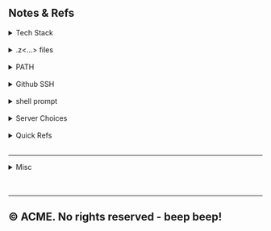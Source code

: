 ## Notes & Refs

<details>
    <summary>Tech Stack</summary><br>

| Thingy   | Sub-Thingy    |                Version                 |
|:---------|:--------------|:--------------------------------------:|
| macOS    | M2 Pro        |             Sonama 14.1.2              |
| Homebrew |               |                 4.1.24                 |
|          | git           |                 2.43.0                 |
|          | python2       |                 2.7.18                 |
|          | python3       |           3.10 & 3.11 & 3.12           |
|          |               |                                        |
| IntelliJ | IDEA Ultimate |                2023.2.5                |
|          | Plugins       |   GitHub Copilot, Google Cloud Code    |
|          |               |           Maven (bundled v3)           |
|          |               |                  ---                   |
|          |               |                                        |
|          |               |                                        |
|          |               |                                        |
| SDKMAN!  |               |     script: 5.18.2 / native: 0.4.3     |
|          | Java          |              17.0.9-zulu               |
|          | SpringBoot    |                 3.1.5                  |
|          |               |                                        |
| NVM      |               |                 0.39.7                 |  
|          | Node          |              20.9.0 (LTS)              |
|          | NPM           |                 10.2.4                 |
|          |               |                                        |
| Docker   | Desktop       |                 4.25.2                 |
|          | Terminal      |                 24.0.6                 |
|          |               |                                        |


<details>
    <summary> ----- stack info </summary>    

* TODO:
  * <a href="https://tomcat.apache.org/" target="_blank">Apache Tomcat</a>@9 -> Codeup
  * <a href="https://dev.mysql.com/" target="_blank">MySQL</a>@8.0 -> Codeup

* <a href="https://brew.sh/" target="_blank">Homebrew</a>
  <br>The missing package manager for macOS - <a href="https://formulae.brew.sh/formula/" target="_blank">formulae search</a>.

    * <details>
        <summary> ----- | </summary>

        * <a href="https://git-scm.com/" target="_blank">Git version control system</a>
        * <a href="https://www.python.org/downloads/" target="_blank">Python.org downloads</a>
          <details>
            <summary>Commands</summary>

            ```
            python3 --version          
            which python3
            ```            
          </details>      
      </details>
    
* <a href="https://sdkman.io/" target="_blank">SDKMAN</a>
  <br>Version manager for languages like Java, Kotlin, Scala, and Groovy, as well as build tools like Gradle and Maven.<br>

    * <details>
        <summary> ----- | </summary><br>
      
        * <details>
            <summary>Commands</summary>

            ```
            sdk version
          
            sdk list // q to quit
            sdk list java
            
            sdk install java // latest stable
            sdk install java [tab]
            sdk install java 17-zulu /Library/Java/JavaVirtualMachines/zulu-17.jdk/Contents/Home
          
            sdk use scala 3.3.1
            
            sdk default scala 3.3.1
          
            sdk current java
            sdk current // all candidates
          
            sdk upgrade springboot // view outdated
            sdk upgrade
          
            sdk uninstall scala 3.3.1    
            ```
          </details>      

        * <details>
            <summary>Java</summary>

            * <a href="https://www.oracle.com/java/technologies/" target="_blank">Oracle Java</a>
            * <a href="https://www.azul.com/downloads/?os=macos&package=jdk#zulu" target="_blank">Azul JDK</a>

            ```
            # --------------------------
            # Without package manager                  
            # List installed java versions
            /usr/libexec/java_home -V                
            # View default java version
            java -version                  
            # Install a java version
            tar -xzf jdk-17_macos-aarch64_bin.tar.gz
            sudo mv <extracted-jdk-dir> /Library/Java/JavaVirtualMachines/                  
            # Remove a java version
            sudo rm -rf /Library/Java/JavaVirtualMachines/<jdk_dir>
            ```          
          </details>    

        * <details>
            <summary>Maven</summary>        

            * <a href="https://maven.apache.org/download.cgi" target="_blank">Apache Maven</a>
          </details>  
      </details>
    
* <a href="https://github.com/nvm-sh/nvm#table-of-contents" target="_blank">Node Version Manager</a>
    <br>Version manager for node.js, designed to be installed per-user, and invoked per-shell.<br>

    * <details>
        <summary> ----- | </summary>

        * <a href="https://nodejs.org/en" target="_blank">Nodejs.org</a>
        * <a href="https://docs.npmjs.com/" target="_blank">NPM</a>

        * <details>
            <summary>Commands</summary>

            ```
            # check installation
            command -v nvm
            nvm -v
            
            nvm ls-remote
          
            nvm install --lts
            nvm ls
            nvm use --lts
            nvm install-latest-npm
                
            node -v
            npm -v
            ```              
          </details>
    
* <a href="https://www.postgresql.org/download/macosx/" target="_blank">PostgreSQL</a>
  <br>Open source relational database system.<br>
    
    * <details>
        <summary> ----- | </summary><br>
        
        * <a href="https://www.postgresql.org/docs/14/app-initdb.html" target="_blank">initdb</a>
        * To start postgresql@14 now and restart at login:<br>
          ```
          brew services start postgresql@14
          ```
        * Iif you don't want/need a background service you can just run:<br>
          ```
          /opt/homebrew/opt/postgresql@14/bin/postgres -D /opt/homebrew/var/postgresql@14
          ```        
      </details>

* <a href="https://www.jetbrains.com/idea/" target="_blank">IntelliJ IDEA</a>
  <br>IDE for Java, Kotlin, Groovy, and Scala with support for frameworks like Spring, Micronaut, and Quarkus.<br>


</details>

</details><br>


<details>
    <summary>.z<...> files</summary>

### * Sites
* <a href="https://zsh.sourceforge.io/" target="_blank">Zsh Official Site on Source Forge</a>
* <a href="https://ohmyz.sh/" target="_blank">Oh My Zsh</a>

### * Which shell

```
echo $SHELL
```
Expected return --> `/bin/zsh`

### * Location of files --> .z[...]

```
ls -ld ~/.z*
```

### * `.zprofile`

**Purpose:**
`.zprofile` is typically used for setting environment variables and
executing commands that should run once for a login shell.
It's similar in purpose to `.bash_profile` in the Bash environment.

**When it's executed:**
This file is sourced (i.e., its contents are executed) when you start
a login shell. A login shell is typically the shell that's started
when you first log in to your system, either from the login screen or
via SSH.

**Common Uses:**
* Setting `PATH` variables.
* Setting environment variables like `JAVA_HOME`, `GOPATH`, etc.
* Starting background services or processes that should run once
  per session.

### * `.zshrc`

**Purpose:** `.zshrc` is used for configurations that apply to
interactive shells. This means settings, aliases, functions, and
other configurations that you'd want every time you open a new
terminal window or tab.

**When it's executed:** This file is sourced every time you start an
interactive Zsh session. If you open a new terminal window or tab,
`.zshrc` gets executed.

**Common Uses:**
* Setting shell options.
* Defining aliases for commonly used commands.
* Setting shell prompts.
* Loading plugins or themes, especially if you're using a
  framework like Oh My Zsh.
* Defining functions for interactive use.

**Execution Order:**
* A new login shell (e.g., first log in to the system):
    * `.zshenv`
    * `.zprofile`
    * `.zshrc`
    * `.zlogin`
* A new interactive non-login shell (e.g., new terminal window or tab)
    * `.zshrc`

</details><br>



<details>
   <summary>PATH</summary>

### * PATH variable

List:
```
echo $PATH | tr ':' '\n'
```

Permanent in `.zprofile`:
```
export PATH="$PATH:/path/to/new/directory"
```

Temporary in terminal:
```
export PATH="$PATH:/path/to/new/directory"
```

To `.zshrc`:
```
echo "export PATH=$PATH:/path/to/new/directory" >> ~/.zshrc
source ~/.zshrc
```

</details><br>



<details>
   <summary>Github SSH</summary>

### * Sites
* <a href="https://github.com/settings/keys" target="_blank">GitHub Keys</a>

### * Commands
```
ls -al ~/.ssh
```
```
ssh-keygen -t ed25519 -C "your_email@example.com"
```
```
pbcopy < ~/.ssh/id_rsa.pub
```

</details><br>



<details>
   <summary>shell prompt</summary>

### * Sites
* <a href="https://zsh-prompt-generator.site/" target="_blank">Zsh Generator</a>

### * Current prompt config
```
echo $PS1
```

### * Other configs
```
PS1="%n@%m %1~ %# "
PS1="%n@%m %d %# "
PS1="%d %# "
```

### * From terminal or a `.z<...>` file
```
PS1pri="%n@%m %1~ %# "
PS1dir="%d %# "
```
Then switch between them with:
```
PS1=$PS1pri
```

</details><br>

<details>
  <summary>Server Choices</summary><br>

* <details>
    <summary>node http server</summary><br>

    ```
    npm install express
    ```
  create `server.js` file:
    ```
    const express = require('express');
    const app = express();
    const port = 8080;
     
    # static files are within public dir
    app.use(express.static('public'));
    
    app.listen(port, () => {
        console.log(`Server is listening on port ${port}`);
    });
    ```
  start the server:
    ```
    node server.js
    ```

   </details>

* <details>
    <summary>python http server</summary><br>

  From within the `index.html` folder:

    ```
    python3 -m http.server 8080
    ```

  To quit: `ctrl c`
  </details>

</details><br>

<details>
   <summary>Quick Refs</summary><br>

* <a href="https://github.com/0nn0/git-basics-cheatsheet" target="_blank">Git Cheat Sheet</a>
* <a href="https://github.com/0nn0/terminal-mac-cheatsheet" target="_blank">Terminal Cheat Sheet</a>
* <a href="https://ss64.com/osx/" target="_blank">macOS command line</a>

</details><br>

---------------------------------------------------------------

<details>
   <summary>Misc</summary><br>

* <details>
    <summary>PDF creation from .* files -> e.g. ChatWithPDF</summary>
      
    ### * Find and copy files in dir to a new dir
    * Set search criteria - find .java files
        ```
        search_criteria=(. -name "*.java" -type f)
        echo ${search_criteria[@]}
        ```        
    * Find the files
        ```
        find \
        "${search_criteria[@]}" -print && \
        echo "Total: $(find "${search_criteria[@]}" | wc -l)"
        ```
    * Copy the files
        ```
        dest_dir=~/knowledge-repo
        ```
        ```
        mkdir -p "$dest_dir"
        ```
        ```  
        find \
        "${search_criteria[@]}" -print0 | \
        xargs -0 -I {} cp {} "$dest_dir/"
        ```

    ### * Combine into pdf
    * Choices
        ```
        file_name=combined
        cat *.java > "$file_name.txt" && \
        textutil -convert docx -output "$file_name.docx" "$file_name.txt"
        ```
        Or
        ```
        file_name=combined2
        textutil -cat docx -output "$file_name.docx" *.java
        ```
         Or
        ```
        file_name=combined3
        cat *.java > "$file_name.txt" && \
        cupsfilter -o landscape \
        "$file_name.txt" > "$file_name.pdf" && \
        rm "$file_name.txt"
        ```

</details><br/>

</details><br/>







---
© ACME. No rights reserved - beep beep!
---